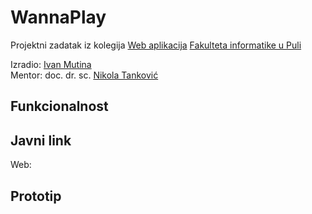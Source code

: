 # WannaPlay

Projektni zadatak iz kolegija [Web aplikacija](https://ntankovic.unipu.hr/wa) [Fakulteta informatike u Puli](https://fipu.unipu.hr/)

Izradio: [Ivan Mutina](https://www.linkedin.com/in/ivan-mutina/) \
Mentor: doc. dr. sc. [Nikola Tanković](https://fipu.unipu.hr/fipu/nikola.tankovic)

## Funkcionalnost

## Javni link

Web:

## Prototip
